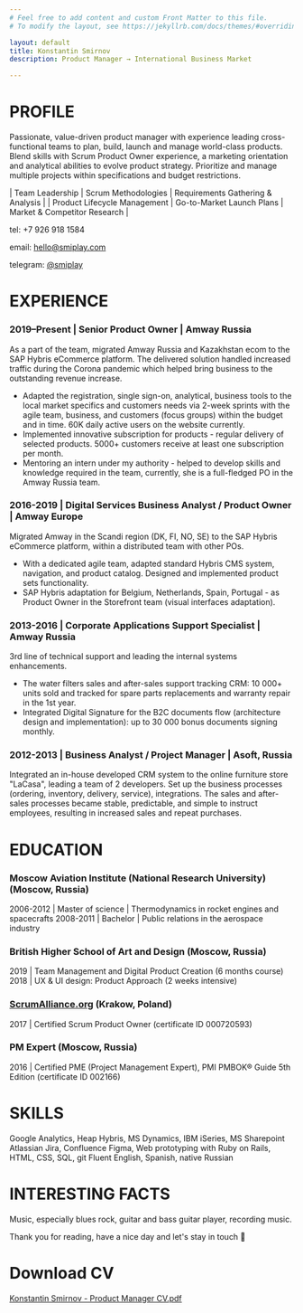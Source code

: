 ```yaml
---
# Feel free to add content and custom Front Matter to this file.
# To modify the layout, see https://jekyllrb.com/docs/themes/#overriding-theme-defaults

layout: default
title: Konstantin Smirnov
description: Product Manager → International Business Market

---
```


# PROFILE

Passionate, value-driven product manager with experience leading cross-functional teams to plan, build, launch and manage world-class products. Blend skills with Scrum Product Owner experience, a marketing orientation and analytical abilities to evolve product strategy. Prioritize and manage multiple projects within specifications and budget restrictions.

| Team Leadership | Scrum Methodologies | Requirements Gathering & Analysis |
| Product Lifecycle Management | Go-to-Market Launch Plans | Market & Competitor Research |

tel: +7 926 918 1584

email: [hello@smiplay.com](mailto:hello@smiplay.com)

telegram: [@smiplay](https://t.me/smiplay)

# EXPERIENCE

### 2019–Present | Senior Product Owner | Amway Russia

As a part of the team, migrated Amway Russia and Kazakhstan ecom to the SAP Hybris eCommerce platform. The delivered solution handled increased traffic during the Corona pandemic which helped bring business to the outstanding revenue increase.

- Adapted the registration, single sign-on, analytical, business tools to the local market specifics and customers needs via 2-week sprints with the agile team, business, and customers (focus groups) within the budget and in time. 60K daily active users on the website currently.
- Implemented innovative subscription for products - regular delivery of selected products. 5000+ customers receive at least one subscription per month.
- Mentoring an intern under my authority - helped to develop skills and knowledge required in the team, currently, she is a full-fledged PO in the Amway Russia team.

### 2016-2019 | Digital Services Business Analyst / Product Owner | Amway Europe

Migrated Amway in the Scandi region (DK, FI, NO, SE) to the SAP Hybris eCommerce platform, within a distributed team with other POs.

- With a dedicated agile team, adapted standard Hybris CMS system, navigation, and product catalog. Designed and implemented product sets functionality.
- SAP Hybris adaptation for Belgium, Netherlands, Spain, Portugal - as Product Owner in the Storefront team (visual interfaces adaptation).

### 2013-2016 | Corporate Applications Support Specialist | Amway Russia

3rd line of technical support and leading the internal systems enhancements.

- The water filters sales and after-sales support tracking CRM: 10 000+ units sold and tracked for spare parts replacements and warranty repair in the 1st year.
- Integrated Digital Signature for the B2C documents flow (architecture design and implementation): up to 30 000 bonus documents signing monthly.

### 2012-2013 | Business Analyst / Project Manager | Asoft, Russia

Integrated an in-house developed CRM system to the online furniture store "LaCasa", leading a team of 2 developers. Set up the business processes (ordering, inventory, delivery, service), integrations. The sales and after-sales processes became stable, predictable, and simple to instruct employees, resulting in increased sales and repeat purchases.

# EDUCATION

### Moscow Aviation Institute (National Research University) (Moscow, Russia)

2006-2012 | Master of science | Thermodynamics in rocket engines and spacecrafts
2008-2011 | Bachelor | Public relations in the aerospace industry

### British Higher School of Art and Design (Moscow, Russia)

2019 | Team Management and Digital Product Creation (6 months course)
2018 | UX & UI design: Product Approach (2 weeks intensive)

### [ScrumAlliance.org](http://scrumalliance.org/) (Krakow, Poland)

2017 | Certified Scrum Product Owner (certificate ID 000720593)

### PM Expert (Moscow, Russia)

2016 | Certified PME (Project Management Expert), PMI PMBOK® Guide 5th Edition (certificate ID 002166)

# SKILLS

Google Analytics, Heap
Hybris, MS Dynamics, IBM iSeries, MS Sharepoint
Atlassian Jira, Confluence
Figma, Web prototyping with Ruby on Rails, HTML, CSS, SQL, git
Fluent English, Spanish, native Russian

# INTERESTING FACTS

Music, especially blues rock, guitar and bass guitar player, recording music.

Thank you for reading, have a nice day and let's stay in touch 🙂 

# Download CV

[Konstantin Smirnov - Product Manager CV.pdf](https://drive.google.com/file/d/14tq5DdI85Y-qWzpJam7aQ4d6vKUKT2gI/view?usp=sharing)
